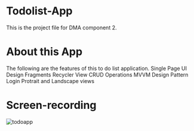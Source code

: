# Todolist-App
This is the project file for DMA component 2.

# About this App
The following are the features of this to do list application.
Single Page UI Design
Fragments
Recycler View
CRUD Operations
MVVM Design Pattern
Login 
Protrait and Landscape views


# Screen-recording

![todoapp](https://user-images.githubusercontent.com/53834888/147399932-190a44fd-826b-43aa-938f-7ba92d5e3fcb.gif)
